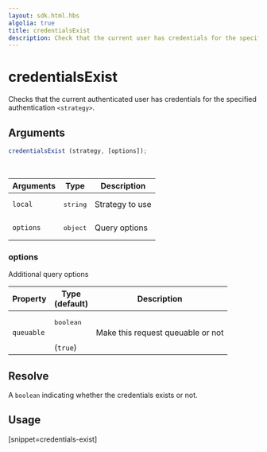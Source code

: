 ```yaml
---
layout: sdk.html.hbs
algolia: true
title: credentialsExist
description: Check that the current user has credentials for the specified strategy
---
```


# credentialsExist

Checks that the current authenticated user has credentials for the specified authentication `<strategy>`.

## Arguments

```javascript
credentialsExist (strategy, [options]);
```

<br/>

| Arguments    | Type    | Description
|--------------|---------|-------------
| `local` | <pre>string</pre> | Strategy to use
| `options` | <pre>object</pre> | Query options

### **options**

Additional query options

| Property     | Type<br/>(default)    | Description   |
| -------------- | --------- | ------------- |
|  `queuable`  |  <pre>boolean</pre> <br/>(`true`) |  Make this request queuable or not  |


## Resolve

A `boolean` indicating whether the credentials exists or not.

## Usage

[snippet=credentials-exist]
